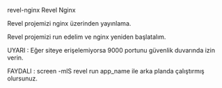 revel-nginx
Revel Nginx

Revel projemizi nginx üzerinden yayınlama.

Revel projemizi run edelim ve nginx yeniden başlatalım. 


UYARI : Eğer siteye erişelemiyorsa 9000 portunu güvenlik duvarında izin verin. 

FAYDALI : screen -mlS revel run app_name ile arka planda çalıştırmış olursunuz.
